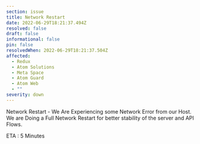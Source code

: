 ```yaml
---
section: issue
title: Network Restart
date: 2022-06-29T18:21:37.494Z
resolved: false
draft: false
informational: false
pin: false
resolvedWhen: 2022-06-29T18:21:37.504Z
affected:
  - Redux
  - Atom Solutions
  - Meta Space
  - Atom Guard
  - Atom Web
  - ""
severity: down
---
```

Network Restart - We Are Experiencing some Network Error from our Host. We are Doing a Full Network Restart for better stability of the server and API Flows. 

ETA : 5 Minutes